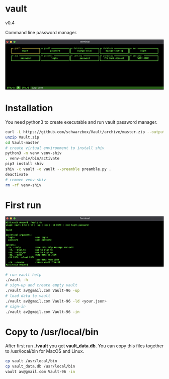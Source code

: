 # vault

v0.4

Command line password manager.

![Screenshot](screenshot/screenshot1.png)

# Installation

You need python3 to create executable and run vault password manager.

```bash
curl -L https://github.com/schwarzbox/Vault/archive/master.zip --output Vault.zip
unzip Vault.zip
cd Vault-master
# create virtual environment to install shiv
python3 -m venv venv-shiv
. venv-shiv/bin/activate
pip3 install shiv
shiv -c vault -o vault --preamble preamble.py .
deactivate
# remove venv-shiv
rm -rf venv-shiv
```

# First run

![Screenshot](screenshot/screenshot2.png)

```bash
# run vault help
./vault -h
# sign-up and create empty vault
./vault av@gmail.com Vault-96 -up
# load data to vault
./vault av@gmail.com Vault-96 -ld <your.json>
# sign-in
./vault av@gmail.com Vault-96 -in
```

# Copy to /usr/local/bin

After first run <strong>./vault</strong> you get <strong>vault_data.db</strong>.
You can copy this files together to /usr/local/bin for MacOS and Linux.

``` bash
cp vault /usr/local/bin
cp vault_data.db /usr/local/bin
vault av@gmail.com Vault-96 -in
```
